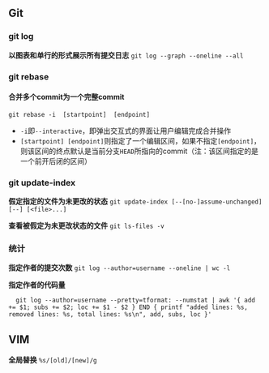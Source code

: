 ## Git

### git log
**以图表和单行的形式展示所有提交日志** `git log --graph --oneline --all`

### git rebase
#### 合并多个commit为一个完整commit
`git rebase -i  [startpoint]  [endpoint]`

- `-i`即`--interactive`，即弹出交互式的界面让用户编辑完成合并操作
- `[startpoint] [endpoint]`则指定了一个编辑区间，如果不指定`[endpoint]`，则该区间的终点默认是当前分支`HEAD`所指向的commit（注：该区间指定的是一个前开后闭的区间）

### git update-index
**假定指定的文件为未更改的状态** `git update-index [--[no-]assume-unchanged] [--] [<file>...]`

**查看被假定为未更改状态的文件** `git ls-files -v`

### 统计
**指定作者的提交次数** `git log --author=username --oneline | wc -l`

**指定作者的代码量**
```
  git log --author=username --pretty=tformat: --numstat | awk '{ add += $1; subs += $2; loc += $1 - $2 } END { printf "added lines: %s, removed lines: %s, total lines: %s\n", add, subs, loc }'
```

## VIM
**全局替换** `%s/[old]/[new]/g`
